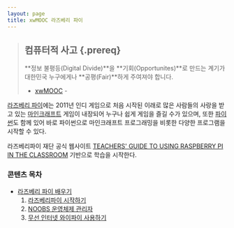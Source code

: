 ```yaml
---
layout: page
title: xwMOOC 라즈베리 파이
---
```


> ## 컴퓨터적 사고 {.prereq}
>
> **정보 불평등(Digital Divide)**을 **기회(Opportunites)**로 만드는 계기가 대한민국 누구에게나 **공평(Fair)**하게 주여져야 합니다.
> - [xwMOOC](http://www.xwmooc.net) -
 
[라즈베리 파이](https://www.raspberrypi.org/)에는 
2011년 인디 게임으로 처음 시작된 이래로 많은 사람들의 사랑을 받고 있는 [마인크래프트](https://minecraft.net/) 게임이 
내장되어 누구나 쉽게 게임을 즐길 수가 있으며, 또한 [파이썬](https://www.python.org/)도 함께 있어 바로 파이썬으로 마인크래프트 프로그래밍을 비롯한 다양한 프로그램을 시작할 수 있다.

라즈베리파이 재단 공식 웹사이트 [ TEACHERS' GUIDE TO USING RASPBERRY PI IN THE CLASSROOM](https://www.raspberrypi.org/guides/teachers/) 기반으로 학습을 시작한다.


### 콘텐츠 목차 

-  [라즈베리 파이 배우기](raspberry-pi/index.html)
    1. [라즈베리파이 시작하기](raspberry-pi/00-install.html)
    1. [NOOBS 운영체제 관리자](raspberry-pi/01-noobs.html)
    1. [무선 인터넷 와이파이 사용하기](raspberry-pi/02-wifi.html)



